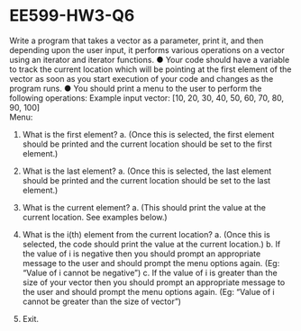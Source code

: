# EE599-HW3-Q6
Write a program that takes a vector as a parameter, print it, and then depending upon the user input, it performs various operations on a vector using an iterator and iterator functions. ● Your code should have a variable to track the current location which will be pointing at the first element of the vector as soon as you start execution of your code and changes as the program runs. ● You should print a menu to the user to perform the following operations: Example input vector: [10, 20, 30, 40, 50, 60, 70, 80, 90, 100]  
Menu:
1. What is the first element?
a. (Once this is selected, the first element should be printed and the current
location should be set to the first element.)

2. What is the last element?
a. (Once this is selected, the last element should be printed and the current location
should be set to the last element.)

3. What is the current element?
a. (This should print the value at the current location. See examples below.)
4. What is the i(th) element from the current location?
a. (Once this is selected, the code should print the value at the current location.)
b. If the value of i is negative then you should prompt an appropriate message to
the user and should prompt the menu options again. (Eg: “Value of i cannot be
negative”)
c. If the value of i is greater than the size of your vector then you should prompt an
appropriate message to the user and should prompt the menu options again.
(Eg: “Value of i cannot be greater than the size of vector”)

5. Exit.
